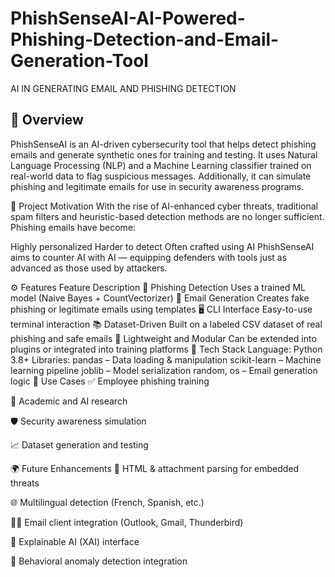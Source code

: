 # PhishSenseAI-AI-Powered-Phishing-Detection-and-Email-Generation-Tool
AI IN  GENERATING EMAIL AND PHISHING DETECTION
<br>
## 🔎 Overview
PhishSenseAI is an AI-driven cybersecurity tool that helps detect phishing emails and generate synthetic ones for training and testing. It uses Natural Language Processing (NLP) and a Machine Learning classifier trained on real-world data to flag suspicious messages. Additionally, it can simulate phishing and legitimate emails for use in security awareness programs.

🎯 Project Motivation
With the rise of AI-enhanced cyber threats, traditional spam filters and heuristic-based detection methods are no longer sufficient. Phishing emails have become:

Highly personalized
Harder to detect
Often crafted using AI
PhishSenseAI aims to counter AI with AI — equipping defenders with tools just as advanced as those used by attackers.

⚙️ Features
Feature	Description
🧠 Phishing Detection	Uses a trained ML model (Naive Bayes + CountVectorizer)
📧 Email Generation	Creates fake phishing or legitimate emails using templates
🖥 CLI Interface	Easy-to-use terminal interaction
📚 Dataset-Driven	Built on a labeled CSV dataset of real phishing and safe emails
🔌 Lightweight and Modular	Can be extended into plugins or integrated into training platforms
🧪 Tech Stack
Language: Python 3.8+
Libraries:
pandas – Data loading & manipulation
scikit-learn – Machine learning pipeline
joblib – Model serialization
random, os – Email generation logic
🧩 Use Cases ✅ Employee phishing training

🔬 Academic and AI research

🛡 Security awareness simulation

📈 Dataset generation and testing

🌍 Future Enhancements 📎 HTML & attachment parsing for embedded threats

🌐 Multilingual detection (French, Spanish, etc.)

🧑‍💻 Email client integration (Outlook, Gmail, Thunderbird)

🧠 Explainable AI (XAI) interface

🧬 Behavioral anomaly detection integration

